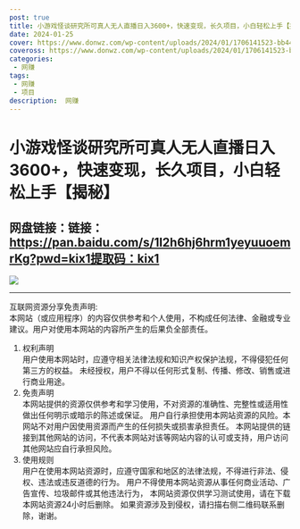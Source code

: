 ```yaml
---
post: true
title: 小游戏怪谈研究所可真人无人直播日入3600+，快速变现，长久项目，小白轻松上手【揭秘】
date: 2024-01-25
cover: https://www.donwz.com/wp-content/uploads/2024/01/1706141523-bb443e48a6e87ff.jpg
coveross: https://www.donwz.com/wp-content/uploads/2024/01/1706141523-bb443e48a6e87ff.jpg
categories:
 - 网赚
tags:
 - 网赚
 - 项目
description:  网赚
---
```

# 小游戏怪谈研究所可真人无人直播日入3600+，快速变现，长久项目，小白轻松上手【揭秘】

## 网盘链接：链接：https://pan.baidu.com/s/1I2h6hj6hrm1yeyuuoemrKg?pwd=kix1提取码：kix1  

![](https://www.donwz.com/wp-content/uploads/2024/01/1706141523-bb443e48a6e87ff.jpg)

---
互联网资源分享免责声明:  
本网站（或应用程序）的内容仅供参考和个人使用，不构成任何法律、金融或专业建议。用户对使用本网站的内容所产生的后果负全部责任。
1. 权利声明  
用户使用本网站时，应遵守相关法律法规和知识产权保护法规，不得侵犯任何第三方的权益。
未经授权，用户不得以任何形式复制、传播、修改、销售或进行商业用途。
2. 免责声明  
本网站提供的资源仅供参考和学习使用，不对资源的准确性、完整性或适用性做出任何明示或暗示的陈述或保证。
用户自行承担使用本网站资源的风险。本网站不对用户因使用资源而产生的任何损失或损害承担责任。
本网站提供的链接到其他网站的访问，不代表本网站对该等网站内容的认可或支持，用户访问其他网站应自行承担风险。
3. 使用规则  
用户在使用本网站资源时，应遵守国家和地区的法律法规，不得进行非法、侵权、违法或违反道德的行为。
用户不得使用本网站资源从事任何商业活动、广告宣传、垃圾邮件或其他违法行为，
本网站资源仅供学习测试使用，请在下载本网站资源24小时后删除。
如果资源涉及到侵权，请扫描右侧二维码联系删除，谢谢。
